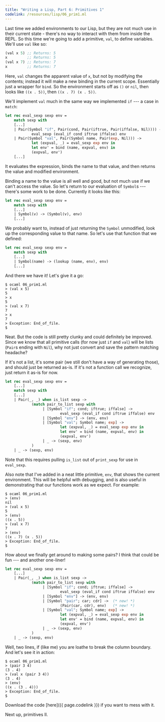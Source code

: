 ```yaml
---
title: "Writing a Lisp, Part 6: Primitives 1"
codelink: /resources/lisp/06_prim1.ml
---
```


Last time we added environments to our Lisp, but they are not much use in their
current state - there's no way to interact with them from inside the REPL. So
this time we're going to add a primitive, `val`, to define variables. We'll use
`val` like so:

```scheme
(val x 5) ;; Returns: 5
x         ;; Returns: 5
(val x 7) ;; Returns: 7
x         ;; Returns: 7
```

Here, `val` changes the apparent value of `x`, but not by modifying the
contents; instead it will make a new binding in the current scope. Essentially
just a wrapper for `bind`. So the environment starts off as `()` or `nil`, then
looks like `((x . 5))`, then `((x . 7) (x . 5))`.

We'll implement `val` much in the same way we implemented `if` --- a case in
`match`:

```ocaml
let rec eval_sexp sexp env =
    match sexp with
    [...]
    | Pair(Symbol "if", Pair(cond, Pair(iftrue, Pair(iffalse, Nil)))) ->
            eval_sexp (eval_if cond iftrue iffalse) env
    | Pair(Symbol "val", Pair(Symbol name, Pair(exp, Nil))) ->
            let (expval, _) = eval_sexp exp env in
            let env' = bind (name, expval, env) in
            (expval, env')
    [...]
```

It evaluates the expression, binds the name to that value, and then returns the
value and modified environment.

Binding a name to the value is all well and good, but not much use if we can't
access the value. So let's return to our evaluation of `Symbol`s --- there's
some work to be done. Currently it looks like this:

```ocaml
let rec eval_sexp sexp env =
    match sexp with
    [...]
    | Symbol(v) -> (Symbol(v), env)
    [...]
```

We probably want to, instead of just returning the `Symbol` unmodified, look up
the corresponding value to that name. So let's use that function that we
defined:

```ocaml
let rec eval_sexp sexp env =
    match sexp with
    [...]
    | Symbol(name) -> (lookup (name, env), env)
    [...]
```

And there we have it! Let's give it a go:

```
$ ocaml 06_prim1.ml
> (val x 5)
5
> x
5
> (val x 7)
7
> x
7
> Exception: End_of_file.
$
```

Neat. But the code is still pretty clunky and could definitely be improved.
Since we know that all primitive calls (for now just `if` and `val`) will be
lists (`Pair`s ending with `Nil`), why not just convert and save the pattern
matching headache?

If it's not a list, it's some pair (we still don't have a way of generating
those), and should just be returned as-is. If it's not a function call we
recognize, just return it as-is for now.

```ocaml
let rec eval_sexp sexp env =
    [...]
    match sexp with
    [...]
    | Pair(_, _) when is_list sexp ->
            (match pair_to_list sexp with
                 | [Symbol "if"; cond; iftrue; iffalse] ->
                         eval_sexp (eval_if cond iftrue iffalse) env
                 | [Symbol "env"] -> (env, env)
                 | [Symbol "val"; Symbol name; exp] ->
                         let (expval, _) = eval_sexp exp env in
                         let env' = bind (name, expval, env) in
                         (expval, env')
                 | _ -> (sexp, env)
            )
    | _ -> (sexp, env)
```

Note that this requires pulling `is_list` out of `print_sexp` for use in
`eval_sexp`.

Also note that I've added in a neat little primitive, `env`, that shows the
current environment. This will be helpful with debugging, and is also useful in
demonstrating that our functions work as we expect. For example:

```
$ ocaml 06_prim1.ml
> (env)
nil
> (val x 5)
5
> (env)
((x . 5))
> (val x 7)
7
> (env)
((x . 7) (x . 5))
> Exception: End_of_file.
$
```

How about we finally get around to making some pairs? I think that could be
fun --- and another one-liner!

```ocaml
let rec eval_sexp sexp env =
    [...]
    | Pair(_, _) when is_list sexp ->
            (match pair_to_list sexp with
                 | [Symbol "if"; cond; iftrue; iffalse] ->
                         eval_sexp (eval_if cond iftrue iffalse) env
                 | [Symbol "env"] -> (env, env)
                 | [Symbol "pair"; car; cdr] ->  (* new! *)
                         (Pair(car, cdr), env)   (* new! *)
                 | [Symbol "val"; Symbol name; exp] ->
                         let (expval, _) = eval_sexp exp env in
                         let env' = bind (name, expval, env) in
                         (expval, env')
                 | _ -> (sexp, env)
            )
    | _ -> (sexp, env)
```

Well, two lines, if (like me) you are loathe to break the column boundary. And
let's see it in action:

```
$ ocaml 06_prim1.ml
> (pair 3 4)
(3 . 4)
> (val x (pair 3 4))
(3 . 4)
> (env)
((x . (3 . 4)))
> Exception: End_of_file.
$
```

Download the code [here]({{ page.codelink }}) if you want to mess with it.

Next up, primitives II.
